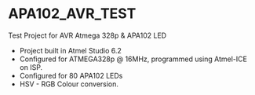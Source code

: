 APA102_AVR_TEST
===============

Test Project for AVR Atmega 328p &amp; APA102 LED 

- Project built in Atmel Studio 6.2
- Configured for ATMEGA328p @ 16MHz, programmed using Atmel-ICE on ISP.
- Configured for 80 APA102 LEDs
- HSV - RGB Colour conversion.
